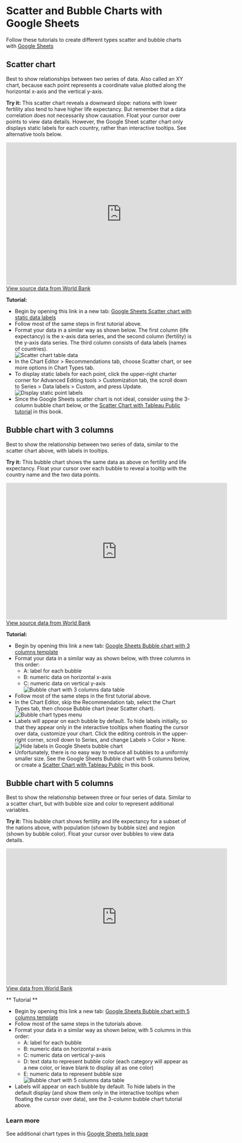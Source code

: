 # Scatter and Bubble Charts with Google Sheets

Follow these tutorials to create different types scatter and bubble charts with [Google Sheets](http://sheets.google.com)

## Scatter chart
Best to show relationships between two series of data. Also called an XY chart, because each point represents a coordinate value plotted along the horizontal x-axis and the vertical y-axis.

**Try it:** This scatter chart reveals a downward slope: nations with lower fertility also tend to have higher life expectancy. But remember that a data correlation does not necessarily show causation. Float your cursor over points to view data details. However, the Google Sheet scatter chart only displays static labels for each country, rather than interactive tooltips. See alternative tools below.

<p><iframe width="626" height="387" seamless frameborder="0" scrolling="no" src="https://docs.google.com/spreadsheets/d/1LJCj3RaVgaQsAZriV_JDQhBrIBSvnH_N1LBCkZK1bqs/pubchart?oid=386475448&amp;format=interactive"></iframe><a href="https://docs.google.com/spreadsheets/d/1LJCj3RaVgaQsAZriV_JDQhBrIBSvnH_N1LBCkZK1bqs/edit#gid=562477420">View source data from World Bank</a></p>

**Tutorial:**
- Begin by opening this link in a new tab: [Google Sheets Scatter chart with static data labels](https://docs.google.com/spreadsheets/d/1LJCj3RaVgaQsAZriV_JDQhBrIBSvnH_N1LBCkZK1bqs/)
- Follow most of the same steps in first tutorial above.
- Format your data in a similar way as shown below. The first column (life expectancy) is the x-axis data series, and the second column  (fertility) is the y-axis data series. The third column consists of data labels (names of countries).<br>
![Scatter chart table data](scatter-chart-data.png)
- In the Chart Editor > Recommendations tab, choose Scatter chart, or see more options in Chart Types tab.
- To display static labels for each point, click the upper-right charter corner for Advanced Editing tools > Customization tab, the scroll down to Series > Data labels > Custom, and press Update.
![Display static point labels](scatter-chart-custom-data-labels.png)
- Since the Google Sheets scatter chart is not ideal, consider using the 3-column bubble chart below, or the [Scatter Chart with Tableau Public tutorial](../scatter-chart-tableau-public/) in this book.

## Bubble chart with 3 columns
Best to show the relationship between two series of data, similar to the scatter chart above, with labels in tooltips.

**Try it:** This bubble chart shows the same data as above on fertility and life expectancy. Float your cursor over each bubble to reveal a tooltip with the country name and the two data points.

<p><iframe width="600" height="371" seamless frameborder="0" scrolling="no" src="https://docs.google.com/spreadsheets/d/1CL7joH_3wvMYo9HIiSuFP0Ykv_Nl5DK6DYYcd3_gFnU/pubchart?oid=2105121864&amp;format=interactive"></iframe><a href="https://docs.google.com/spreadsheets/d/1CL7joH_3wvMYo9HIiSuFP0Ykv_Nl5DK6DYYcd3_gFnU/edit#gid=1602534273">View source data from World Bank</a></p>

**Tutorial:**
- Begin by opening this link a new tab: [Google Sheets Bubble chart with 3 columns template](https://docs.google.com/spreadsheets/d/1CL7joH_3wvMYo9HIiSuFP0Ykv_Nl5DK6DYYcd3_gFnU/)
- Format your data in a similar way as shown below, with three columns in this order:
  - A: label for each bubble
  - B: numeric data on horizontal x-axis
  - C: numeric data on vertical y-axis<br>
![Bubble chart with 3 columns data table](bubble-chart-3-column-data.png)
- Follow most of the same steps in the first tutorial above.
- In the Chart Editor, skip the Recommendation tab, select the Chart Types tab, then choose Bubble chart (near Scatter chart).<br>
![Bubble chart types menu](bubble-chart-types.png)
- Labels will appear on each bubble by default. To hide labels initially, so that they appear only in the interactive tooltips when floating the cursor over data, customize your chart. Click the editing controls in the upper-right corner, scroll down to Series, and change Labels > Color > None.<br>
![Hide labels in Google Sheets bubble chart](bubble-chart-hide-labels.png)
- Unfortunately, there is no easy way to reduce all bubbles to a uniformly smaller size. See the Google Sheets Bubble chart with 5 columns below, or create a [Scatter Chart with Tableau Public](../scatter-chart-with-tableau-public/) in this book.

## Bubble chart with 5 columns
Best to show the relationship between three or four series of data. Similar to a scatter chart, but with bubble size and color to represent additional variables.

**Try it:** This bubble chart shows fertility and life expectancy for a subset of the nations above, with population (shown by bubble size) and region (shown by bubble color). Float your cursor over bubbles to view data details.

<p><iframe width="600" height="371" seamless frameborder="0" scrolling="no" src="https://docs.google.com/spreadsheets/d/1YgBWYm9nTGlCuyqSwU3SDb7xk-SMSPgjfYq5iLqL0nQ/pubchart?oid=200651442&amp;format=interactive"></iframe><a href="https://docs.google.com/spreadsheets/d/1YgBWYm9nTGlCuyqSwU3SDb7xk-SMSPgjfYq5iLqL0nQ/edit#gid=1182154897">View data from World Bank</a></p>

** Tutorial **
- Begin by opening this link a new tab: [Google Sheets Bubble chart with 5 columns template](https://docs.google.com/spreadsheets/d/1YgBWYm9nTGlCuyqSwU3SDb7xk-SMSPgjfYq5iLqL0nQ/)
- Follow most of the same steps in the tutorials above.
- Format your data in a similar way as shown below, with 5 columns in this order:
  - A: label for each bubble
  - B: numeric data on horizontal x-axis
  - C: numeric data on vertical y-axis
  - D: text data to represent bubble color (each category will appear as a new color, or leave blank to display all as one color)  
  - E: numeric data to represent bubble size<br>
  ![Bubble chart with 5 columns data table](bubble-chart-5-column-data.png)
- Labels will appear on each bubble by default. To hide labels in the default display (and show them only in the interactive tooltips when floating the cursor over data), see the 3-column bubble chart tutorial above.

### Learn more
See additional chart types in this [Google Sheets help page](https://support.google.com/docs/answer/190718)
